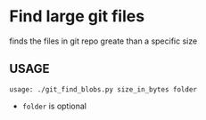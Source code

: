 # Find large git files

finds the files in git repo greate than a specific size

## USAGE
`usage: ./git_find_blobs.py size_in_bytes folder`
* `folder` is optional
